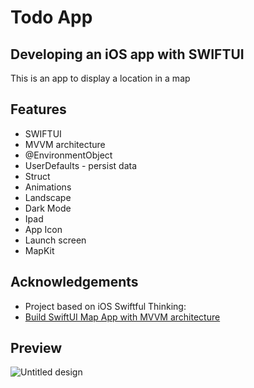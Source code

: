 # Todo App

## Developing an iOS app with SWIFTUI

This is an app to display a location in a map


## Features

- SWIFTUI
- MVVM architecture
- @EnvironmentObject
- UserDefaults - persist data
- Struct
- Animations
- Landscape
- Dark Mode
- Ipad
- App Icon
- Launch screen
- MapKit



## Acknowledgements

 - Project based on iOS Swiftful Thinking: 
 - [Build SwiftUI Map App with MVVM architecture](https://www.swiftful-thinking.com/store)
 


## Preview

![Untitled design](https://github.com/user-attachments/assets/3dff8537-f69b-4b8d-ad2a-1087cff64165)
